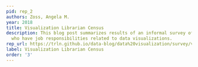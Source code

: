 ```yaml
---
pid: rep_2
authors: Zoss, Angela M.
year: 2018
title: Visualization Librarian Census
description: This blog post summarizes results of an informal survey of library professionals
  who have job responsibilities related to data visualizations.
rep_url: https://trln.github.io/data-blog/data%20visualization/survey/visualization-librarian-census/
label: Visualization Librarian Census
order: '3'
---
```

